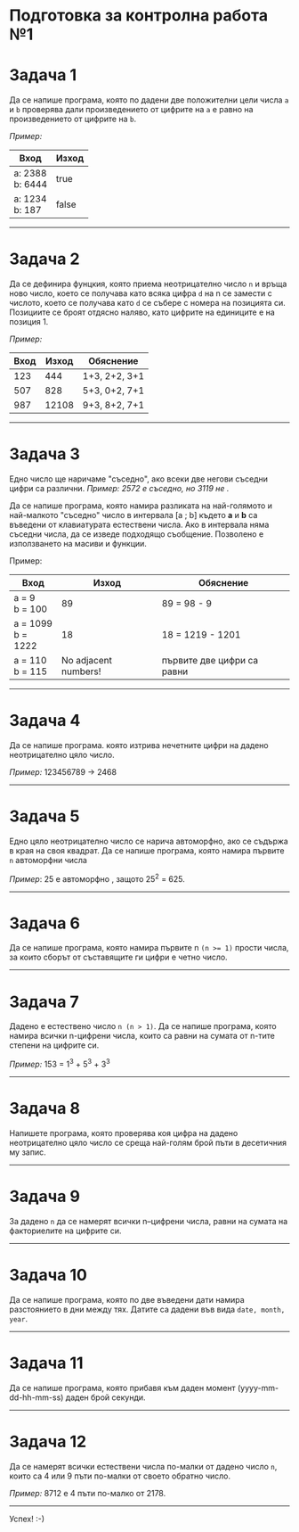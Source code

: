 # Подготовка за контролна работа №1

# Задача 1
Да се напише програма, която по дадени две положителни цели числа `a` и `b` проверява дали произведението от цифрите на `a` е равно на произведението от цифрите на `b`.

*Пример:*

| Вход               | Изход |
|--------------------|-------|
| a: 2388<br>b: 6444 | true  |
| a: 1234<br>b: 187  | false |

---
# Задача 2
Да се дефинира фунцкия, която приема неотрицателно число `n` и връща ново число, което се получава като всяка цифра `d` на n се замести с числото, което се получава като `d` се събере с номера на позицията си. Позициите се броят отдясно наляво, като цифрите на единиците е на позиция 1.

*Пример:*

| Вход | Изход | Обяснение     |
|------|-------|---------------|
| 123  | 444   | 1+3, 2+2, 3+1 |
| 507  | 828   | 5+3, 0+2, 7+1 |
| 987  | 12108 | 9+3, 8+2, 7+1 |

---


# Задача 3
Едно число ще наричаме "съседно", ако всеки две негови съседни цифри са различни.
*Пример: 2572 е съседно, но 3119 не .*

Да се напише програма, която намира разликата на най-голямото и най-малкото "съседно" число в интервала [a ; b] където **a** и **b** са въведени от клавиатурата естествени числа. Ако в интервала няма съседни числа, да се изведе подходящо съобщение. Позволено е използването на масиви и функции.

Пример:

| Вход                 | Изход                | Обяснение                  |
|----------------------|----------------------|----------------------------|
| a = 9<br>b = 100     | 89                   | 89 = 98 - 9                |
| a = 1099<br>b = 1222 | 18                   | 18 = 1219 - 1201           |
| a = 110<br>b = 115   | No adjacent numbers! | първите две цифри са равни |

---
# Задача 4
Да се напише програма. която изтрива нечетните цифри на дадено неотрицателно цяло число.

*Пример:* 123456789 -> 2468

---
# Задача 5
Едно цяло неотрицателно число се нарича автоморфно, ако се съдържа в края на своя квадрат. Да се напише програма, която намира първите `n` автоморфни числа

*Пример*: 25 е автоморфно , защото 25<sup>2</sup> = 625. 

---
# Задача 6
Да се напише програма, която намира първите n `(n >= 1)` прости числа, за които сборът от съставящите ги цифри е четно число.

---
# Задача 7
Дадено е естествено число `n (n > 1)`.  Да се напише програма, която намира всички n-цифрени числа, които са равни на сумата от n-тите степени на цифрите си.

*Пример:* 153 = 1<sup>3</sup> + 5<sup>3</sup> + 3<sup>3</sup>

---
# Задача 8
Напишете програма, която проверява коя цифра на дадено неотрицателно цяло число се среща най-голям брой пъти в десетичния му запис.

---
# Задача 9
За дадено `n` да се намерят всички n–цифрени числа, равни на сумата на факториелите на цифрите си.

---
# Задача 10
Да се напише програма, която по две въведени дати намира разстоянието в дни между тях. Датите са дадени във вида `date, month, year`.

---
# Задача 11
Да се напише програма, която прибавя към даден момент (yyyy-mm-dd-hh-mm-ss) даден брой секунди.

---
# Задача 12
Да се намерят всички естествени числа по-малки от дадено число `n`, които са 4 или 9 пъти по-малки от своето обратно число. 

*Пример:* 8712 е 4 пъти по-малко от 2178.

---

Успех! :-)
